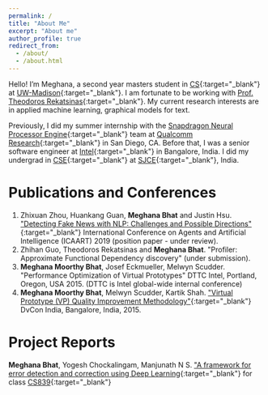 ```yaml
---
permalink: /
title: "About Me"
excerpt: "About me"
author_profile: true
redirect_from: 
  - /about/
  - /about.html
---
```


Hello! I’m Meghana, a second year masters student in [CS](https://www.cs.wisc.edu/){:target="_blank"} at [UW-Madison](https://www.wisc.edu/){:target="_blank"}. I am fortunate to be working with [Prof. Theodoros Rekatsinas](http://pages.cs.wisc.edu/~thodrek/){:target="_blank"}. My current research interests are in applied machine learning, graphical models for text.

Previously, I did my summer internship with the [Snapdragon Neural Processor Engine](https://developer.qualcomm.com/software/qualcomm-neural-processing-sdk){:target="_blank"} team at [Qualcomm Research](https://www.qualcomm.com/){:target="_blank"} in San Diego, CA. Before that, I was a senior software engineer at [Intel](https://www.intel.com/content/www/us/en/homepage.html){:target="_blank"} in Bangalore, India. I did my undergrad in [CSE](https://sjce.ac.in/dept/cs/){:target="_blank"} at [SJCE](https://sjce.ac.in/){:target="_blank"}, India.

Publications and Conferences
=============================
1. Zhixuan Zhou, Huankang Guan,  **Meghana Bhat** and Justin Hsu. ["Detecting Fake News with NLP: Challenges and Possible Directions"]([**here**](/Fake_News_Detection.pdf)){:target="_blank"} International Conference on Agents and Artificial Intelligence (ICAART) 2019 (position paper - under review).
2. Zhihan Guo, Theodoros Rekatsinas and **Meghana Bhat**. "Profiler: Approximate Functional Dependency discovery" (under submission).
3. **Meghana Moorthy Bhat**, Josef Eckmueller, Melwyn Scudder. "Performance Optimization of Virtual Prototypes" DTTC Intel, Portland, Oregon, USA 2015. (DTTC is Intel global-wide internal conference)
4. **Meghana Moorthy Bhat**, Melwyn Scudder, Kartik Shah. ["Virtual Prototype (VP) Quality Improvement Methodology"](https://dvcon-india.org/sites/dvcon-india.org/files/archive/2015/proceedings/132_VP_Quality_Improvement.pdf){:target="_blank"} DvCon India, Bangalore, India, 2015.

Project Reports
================
**Meghana Bhat**, Yogesh Chockalingam, Manjunath N S. ["A framework for error detection and correction using Deep Learning]([**here**](/deeprepair.pdf)){:target="_blank"} for class [CS839](https://thodrek.github.io/CS839_spring18/){:target="_blank"}
